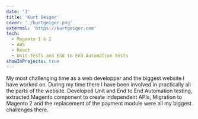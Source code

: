 ```yaml
---
date: '3'
title: 'Kurt Geiger'
cover: './kurtgeiger.png'
external: 'https://kurtgeiger.com'
tech:
  - Magento 1 & 2
  - AWS
  - React
  - Unit Tests and End to End Automation tests
showInProjects: true
---
```


My most challenging time as a web developper and the biggest website I have worked on. During my time there I have been involved in practically all the parts of the website. 
Developed Unit and End to End Automation testing, extracted Magento component to create independent APIs, Migration to Magento 2 and the replacement of the payment module were all my biggest challenges there.
